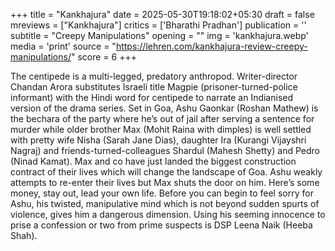 +++
title = "Kankhajura"
date = 2025-05-30T19:18:02+05:30
draft = false
mreviews = ["Kankhajura"]
critics = ['Bharathi Pradhan']
publication = ''
subtitle = "Creepy Manipulations"
opening = ""
img = 'kankhajura.webp'
media = 'print'
source = "https://lehren.com/kankhajura-review-creepy-manipulations/"
score = 6
+++

The centipede is a multi-legged, predatory anthropod. Writer-director Chandan Arora substitutes Israeli title Magpie (prisoner-turned-police informant) with the Hindi word for centipede to narrate an Indianised version of the drama series. Set in Goa, Ashu Gaonkar (Roshan Mathew) is the bechara of the party where he’s out of jail after serving a sentence for murder while older brother Max (Mohit Raina with dimples) is well settled with pretty wife Nisha (Sarah Jane Dias), daughter Ira (Kurangi Vijayshri Nagraj) and friends-turned-colleagues Shardul (Mahesh Shetty) and Pedro (Ninad Kamat). Max and co have just landed the biggest construction contract of their lives which will change the landscape of Goa. Ashu weakly attempts to re-enter their lives but Max shuts the door on him. Here’s some money, stay out, lead your own life. Before you can begin to feel sorry for Ashu, his twisted, manipulative mind which is not beyond sudden spurts of violence, gives him a dangerous dimension. Using his seeming innocence to prise a confession or two from prime suspects is DSP Leena Naik (Heeba Shah).
